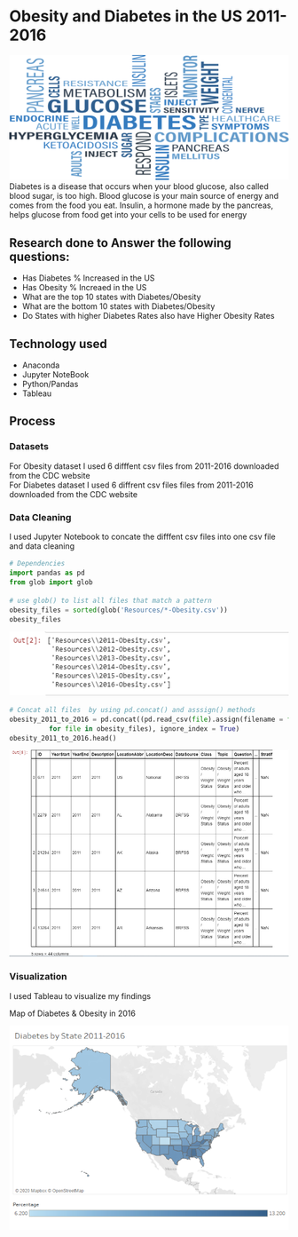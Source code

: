 # Obesity and Diabetes in the US 2011-2016
![Img from file](Images/main.png)
<br>
Diabetes is a disease that occurs when your blood glucose, also called blood sugar, is too high. Blood glucose is your main source of energy and comes from the food you eat. Insulin, a hormone made by the pancreas, helps glucose from food get into your cells to be used for energy

## Research done to Answer the following questions:
* Has Diabetes % Increased in the US 
* Has Obesity % Increaed in the US
* What are the top 10 states with Diabetes/Obesity
* What are the bottom 10 states with Diabetes/Obesity
* Do States with higher Diabetes Rates  also have Higher Obesity Rates

## Technology used
* Anaconda 
* Jupyter NoteBook
* Python/Pandas
* Tableau

## Process
### Datasets
For Obesity dataset I used 6 difffent csv files from 2011-2016 downloaded from the CDC website\
For Diabetes dataset I used 6 diffrent csv files files from 2011-2016 downloaded from the CDC website

### Data Cleaning
I used Jupyter Notebook to concate the difffent csv files into one csv file and data cleaning
```python
# Dependencies
import pandas as pd
from glob import glob

# use glob() to list all files that match a pattern 
obesity_files = sorted(glob('Resources/*-Obesity.csv'))
obesity_files
```
![Img from file](Images/output1.png)

```python
# Concat all files  by using pd.concat() and asssign() methods
obesity_2011_to_2016 = pd.concat((pd.read_csv(file).assign(filename = file)
          for file in obesity_files), ignore_index = True)
obesity_2011_to_2016.head()
```
![Img from file](Images/output2.png)


### Visualization
I used Tableau to visualize my findings

Map of Diabetes & Obesity in 2016

![Img from file](Images/DiabetesMap.png)








